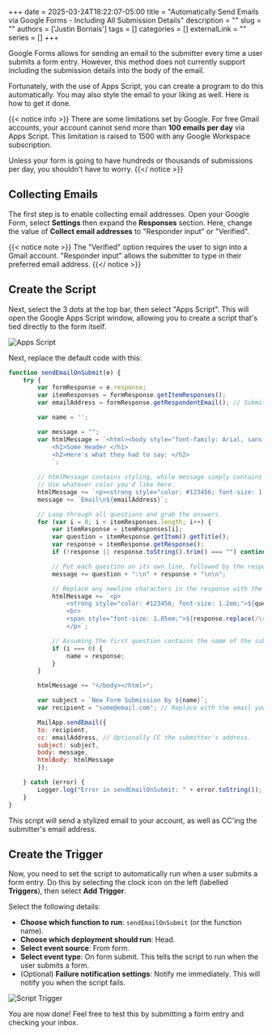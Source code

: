 +++ 
date = 2025-03-24T18:22:07-05:00
title = "Automatically Send Emails via Google Forms - Including All Submission Details"
description = ""
slug = ""
authors = ['Justin Bornais']
tags = []
categories = []
externalLink = ""
series = []
+++

Google Forms allows for sending an email to the submitter every time a user submits a form entry. However, this method does not
currently support including the submission details into the body of the email.

Fortunately, with the use of Apps Script, you can create a program to do this automatically. You may also style the email to your liking as well.
Here is how to get it done.

{{< notice info >}}
There are some limitations set by Google. For free Gmail accounts, your account cannot send more than **100 emails per day** via Apps Script.
This limitation is raised to 1500 with any Google Workspace subscription.

Unless your form is going to have hundreds or thousands of submissions per day, you shouldn't have to worry.
{{</ notice >}}

## Collecting Emails
The first step is to enable collecting email addresses. Open your Google Form, select **Settings** then expand the **Responses** section.
Here, change the value of **Collect email addresses** to "Responder input" or "Verified".

{{< notice note >}}
The "Verified" option requires the user to sign into a Gmail account. "Responder input" allows the submitter to type in their preferred email address.
{{</ notice >}}

## Create the Script
Next, select the 3 dots at the top bar, then select "Apps Script". This will open the Google Apps Script window, allowing you to create a script that's tied
directly to the form itself.

![Apps Script](/form-view.png)

Next, replace the default code with this:

```js
function sendEmailOnSubmit(e) {
    try {
        var formResponse = e.response;
        var itemResponses = formResponse.getItemResponses();
        var emailAddress = formResponse.getRespondentEmail(); // Submitter's email address.

        var name = '';

        var message = "";
        var htmlMessage = `<html><body style="font-family: Arial, sans-serif; color: #333;">
            <h1>Some Header </h1>
            <h2>Here's what they had to say: </h2>
            `;
        
        // htmlMessage contains styling, while message simply contains the text.
        // Use whatever color you'd like here.
        htmlMessage += `<p><strong style="color: #123456; font-size: 1.2em;">Email</strong><br><span style="font-size: 1.05em;">${emailAddress}</span></p>`;
        message += `Email\n${emailAddress}`;

        // Loop through all questions and grab the answers.
        for (var i = 0; i < itemResponses.length; i++) {
            var itemResponse = itemResponses[i];
            var question = itemResponse.getItem().getTitle();
            var response = itemResponse.getResponse();
            if (!response || response.toString().trim() === "") continue; // Skip empty responses.

            // Put each question on its own line, followed by the response.
            message += question + ":\n" + response + "\n\n";

            // Replace any newline characters in the response with the HTML `<br>` tag.
            htmlMessage += `<p>
                <strong style="color: #123456; font-size: 1.2em;">${question}</strong>
                <br>
                <span style="font-size: 1.05em;">${response.replace(/\r\n|\r|\n/g, '<br>')}</span>
                </p>`;

            // Assuming the first question contains the name of the submitter.
            if (i === 0) {
                name = response;
            }
        }

        htmlMessage += "</body></html>";

        var subject = `New Form Submission by ${name}`;
        var recipient = "some@email.com"; // Replace with the email you want to send it to.

        MailApp.sendEmail({
        to: recipient,
        cc: emailAddress, // Optionally CC the submitter's address.
        subject: subject,
        body: message,
        htmlBody: htmlMessage
        });

    } catch (error) {
        Logger.log("Error in sendEmailOnSubmit: " + error.toString());
    }
}
```

This script will send a stylized email to your account, as well as CC'ing the submitter's email address.

## Create the Trigger
Now, you need to set the script to automatically run when a user submits a form entry. Do this by selecting the clock icon on the left (labelled **Triggers**), then select **Add Trigger**.

Select the following details:
- **Choose which function to run**: `sendEmailOnSubmit` (or the function name).
- **Choose which deployment should run**: Head.
- **Select event source**: From form.
- **Select event type**: On form submit. This tells the script to run when the user submits a form.
- (Optional) **Failure notification settings**: Notify me immediately. This will notify you when the script fails.

![Script Trigger](/form-trigger.png)

You are now done! Feel free to test this by submitting a form entry and checking your inbox.
